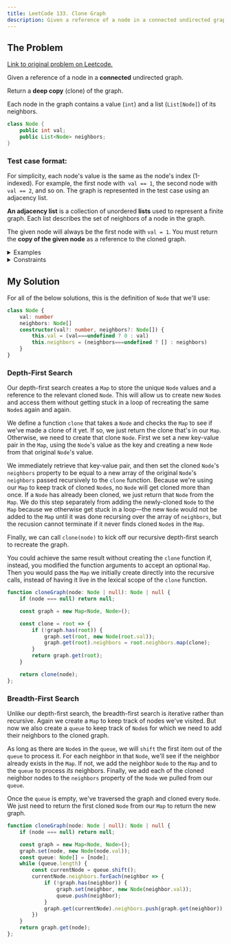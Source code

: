 ```yaml
---
title: LeetCode 133. Clone Graph
description: Given a reference of a node in a connected undirected graph, return a deep copy (clone) of the graph.
---
```


## The Problem

[Link to original problem on Leetcode.](https://leetcode.com/problems/clone-graph/)

Given a reference of a node in a **connected** undirected graph.

Return a **deep copy** (clone) of the graph.

Each node in the graph contains a value (`int`) and a list (`List[Node]`) of its neighbors.

```java
class Node {
    public int val;
    public List<Node> neighbors;
}
```

### Test case format:

For simplicity, each node's value is the same as the node's index (1-indexed). For example, the first node with` val == 1`, the second node with `val == 2`, and so on. The graph is represented in the test case using an adjacency list.

**An adjacency list** is a collection of unordered **lists** used to represent a finite graph. Each list describes the set of neighbors of a node in the graph.

The given node will always be the first node with `val = 1`. You must return the **copy of the given node** as a reference to the cloned graph.

<details>
<summary>Examples</summary>
Example 1:

```
Input: adjList = [[2,4],[1,3],[2,4],[1,3]]
Output: [[2,4],[1,3],[2,4],[1,3]]
Explanation: There are 4 nodes in the graph.
1st node (val = 1)'s neighbors are 2nd node (val = 2) and 4th node (val = 4).
2nd node (val = 2)'s neighbors are 1st node (val = 1) and 3rd node (val = 3).
3rd node (val = 3)'s neighbors are 2nd node (val = 2) and 4th node (val = 4).
4th node (val = 4)'s neighbors are 1st node (val = 1) and 3rd node (val = 3).
```

Example 2:

```
Input: adjList = [[]]
Output: [[]]
Explanation: Note that the input contains one empty list. The graph consists of only one node with val = 1 and it does not have any neighbors.
```

Example 3:

```
Input: adjList = []
Output: []
Explanation: This an empty graph, it does not have any nodes.
```

</details>

<details>
<summary>Constraints</summary>


- The number of nodes in the graph is in the range `[0, 100]`.
- `1 <= Node.val <= 100`
- `Node.val` is unique for each node.
- There are no repeated edges and no self-loops in the graph.
- The Graph is connected and all nodes can be visited starting from the given node.

</details>

## My Solution

For all of the below solutions, this is the definition of `Node` that we'll use:

```typescript
class Node {
	val: number
	neighbors: Node[]
	constructor(val?: number, neighbors?: Node[]) {
		this.val = (val===undefined ? 0 : val)
		this.neighbors = (neighbors===undefined ? [] : neighbors)
	}
}
```

### Depth-First Search

Our depth-first search creates a `Map` to store the unique `Node` values and a reference to the relevant cloned `Node`. This will allow us to create new `Node`s and access them without getting stuck in a loop of recreating the same `Node`s again and again.

We define a function `clone` that takes a `Node` and checks the `Map` to see if we've made a clone of it yet. If so, we just return the clone that's in our `Map`. Otherwise, we need to create that clone `Node`. First we set a new key-value pair in the `Map`, using the `Node`'s value as the key and creating a new `Node` from that original `Node`'s value.

We immediately retrieve that key-value pair, and then set the cloned `Node`'s `neighbors` property to be equal to a new array of the original `Node`'s `neighbors` passed recursively to the `clone` function. Because we're using our `Map` to keep track of cloned `Node`s, no `Node` will get cloned more than once. If a `Node` has already been cloned, we just return that `Node` from the `Map`. We do this step separately from adding the newly-cloned `Node` to the `Map` because we otherwise get stuck in a loop—the new `Node` would not be added to the `Map` until it was done recursing over the array of `neighbors`, but the recusion cannot terminate if it never finds cloned `Node`s in the `Map`.

Finally, we can call `clone(node)` to kick off our recursive depth-first search to recreate the graph.

You could achieve the same result without creating the `clone` function if, instead, you modified the function arguments to accept an optional `Map`. Then you would pass the `Map` we initially create directly into the recursive calls, instead of having it live in the lexical scope of the `clone` function.

```typescript
function cloneGraph(node: Node | null): Node | null {
	if (node === null) return null;

	const graph = new Map<Node, Node>();

	const clone = root => {
		if (!graph.has(root)) {
			graph.set(root, new Node(root.val));
			graph.get(root).neighbors = root.neighbors.map(clone);
		}
		return graph.get(root);
	}

	return clone(node);
};
```

### Breadth-First Search

Unlike our depth-first search, the breadth-first search is iterative rather than recursive. Again we create a `Map` to keep track of nodes we've visited. But now we also create a `queue` to keep track of `Node`s for which we need to add their neighbors to the cloned graph.

As long as there are `Node`s in the `queue`, we will `shift` the first item out of the `queue` to process it. For each neighbor in that `Node`, we'll see if the neighbor already exists in the `Map`. If not, we add the neighbor `Node` to the `Map` and to the `queue` to process _its_ neighbors. Finally, we add each of the cloned neighbor nodes to the `neighbors` property of the `Node` we pulled from our `queue`.

Once the `queue` is empty, we've traversed the graph and cloned every `Node`. We just need to return the first cloned `Node` from our `Map` to return the new graph.

```typescript
function cloneGraph(node: Node | null): Node | null {
	if (node === null) return null;

	const graph = new Map<Node, Node>();
	graph.set(node, new Node(node.val));
	const queue: Node[] = [node];
	while (queue.length) {
		const currentNode = queue.shift();
		currentNode.neighbors.forEach(neighbor => {
			if (!graph.has(neighbor)) {
				graph.set(neighbor, new Node(neighbor.val));
				queue.push(neighbor);
			}
			graph.get(currentNode).neighbors.push(graph.get(neighbor));
		})
	}
	return graph.get(node);
};
```